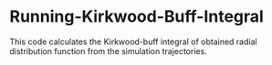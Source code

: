 # Running-Kirkwood-Buff-Integral
This code calculates the Kirkwood-buff integral of obtained radial distribution function from the simulation trajectories. 
